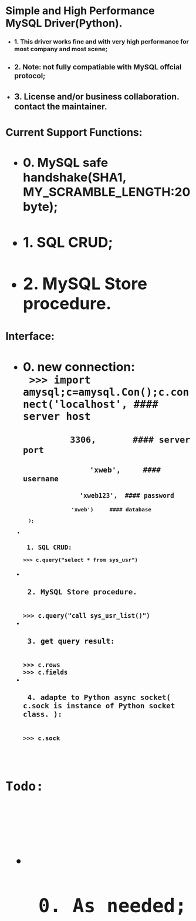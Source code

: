 <h1> Simple and High Performance MySQL Driver(Python). </h1>
<ul>
<li> <h3> 1. This driver works fine and with very high performance for most company and most scene;
<li> <h3> 2. Note: not fully compatiable with MySQL offcial protocol;
<li> <h3> 3. License and/or business collaboration. contact the maintainer.
</ul>
<h1>Current Support Functions:<h1>
<ul>
<li> <h3> 0. MySQL safe handshake(SHA1, MY_SCRAMBLE_LENGTH:20 byte);
<li> <h3> 1. SQL CRUD;
<li> <h3> 2. MySQL Store procedure.
</ul>
<h1>Interface:<h1>
<ul>
<li> <h3> 0. new connection:  
<br><code> >>> import amysql;c=amysql.Con();c.connect('localhost', #### server host
<br><code>         3306,       #### server port 
<br><code>               'xweb',     #### username
<br><code>               'xweb123',  #### password
<br><code>               'xweb')     #### database
<br><code>  );
</code>
<li> <h3> 1. SQL CRUD:
<code>
>>> c.query("select * from sys_usr")
</code>
<li> <h3> 2. MySQL Store procedure.
<br><code>
>>> c.query("call sys_usr_list()")
<li> <h3> 3. get query result:
<br><code>
>>> c.rows
>>> c.fields
<li> <h3> 4. adapte to Python async socket( c.sock is instance of Python socket class. ):
<br><code>
>>> c.sock
</ul>
<h1>Todo:<h1>
<ul>
<li> <h2> 0. As needed; <h2>
</ul>

